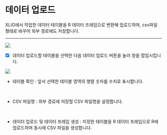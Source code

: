 
# 데이터 업로드

XLIG에서 작업한 데이터 테이블을 R 데이터 프레임으로 변환해 업로드하며, csv파일 형태로 바꾸어 외부 경로에도 저장합니다.

---

<img src = "https://user-images.githubusercontent.com/86198387/204195971-9267f489-fc6b-4151-97e6-15e6a3e4ee1d.png" />

- [x] 데이터 업로드할 테이블을 선택한 다음 데이터 업로드 버튼을 눌러 창을 팝업시킵니다.

<img src = "https://user-images.githubusercontent.com/86198387/204196067-43e7472e-3e7b-43f8-8af8-b4196a756d99.png" />

- 테이블 확인 : 앞서 선택한 테이블 영역의 행렬 숫자를 수치로 표시합니다.
<br>

- CSV 파일명 : 외부 경로에 저장할 CSV 파일명을 설정합니다.
<br>

- 데이터 업로드 및 데이터 프레임 생성 : 지정한 테이블을 R 데이터 프레임으로 R에 업로드하며 동시에 CSV 파일을 생성합니다.
